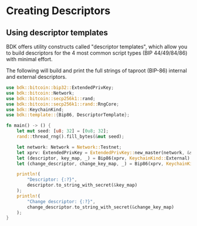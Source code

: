 # Creating Descriptors

## Using descriptor templates
BDK offers utility constructs called "descriptor templates", which allow you to build descriptors for the 4 most common script types (BIP 44/49/84/86) with minimal effort.

The following will build and print the full strings of taproot (BIP-86) internal and external descriptors.

```rust
use bdk::bitcoin::bip32::ExtendedPrivKey;
use bdk::bitcoin::Network;
use bdk::bitcoin::secp256k1::rand;
use bdk::bitcoin::secp256k1::rand::RngCore;
use bdk::KeychainKind;
use bdk::template::{Bip86, DescriptorTemplate};

fn main() -> () {
    let mut seed: [u8; 32] = [0u8; 32];
    rand::thread_rng().fill_bytes(&mut seed);

    let network: Network = Network::Testnet;
    let xprv: ExtendedPrivKey = ExtendedPrivKey::new_master(network, &seed).unwrap();
    let (descriptor, key_map, _) = Bip86(xprv, KeychainKind::External).build(network).unwrap();
    let (change_descriptor, change_key_map, _) = Bip86(xprv, KeychainKind::External).build(network).unwrap();

    println!(
        "Descriptor: {:?}",
        descriptor.to_string_with_secret(&key_map)
    );
    println!(
        "Change descriptor: {:?}",
        change_descriptor.to_string_with_secret(&change_key_map)
    );
}
```
